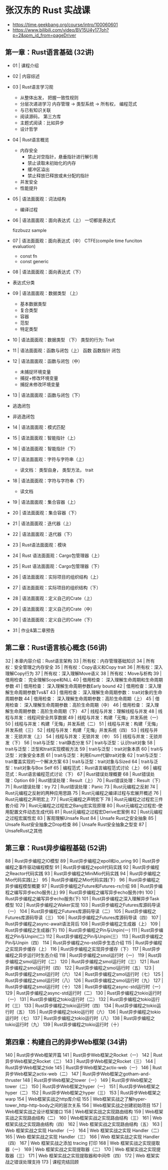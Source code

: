 
# 张汉东的 Rust 实战课
- https://time.geekbang.org/course/intro/100060601
- https://www.bilibili.com/video/BV15U4y177oh?p=2&spm_id_from=pageDriver



## 第一章：Rust语言基础 (32讲)
- 01 | 课程介绍

- 02 | 内容综述

- 03 | Rust语言学习观
  - 从整体出发， 把握一致性规则
  - 分层次递进学习  内存管理 -> 类型系统 -> 所有权， 编程范式
  - 与已有知识关联
  - 阅读源码， 第三方库
  - 主题式阅读：比如异步
  - 设计哲学

- 04 | Rust语言概览
  - 内存安全
    - 禁止对空指针，悬垂指针进行解引用
    - 禁止读取未初始化的内存
    - 缓冲区溢出
    - 禁止释放已释放或未分配的指针
  - 并发安全
  - 性能提升

- 05 | 语法面面观：词法结构
  - 编译过程

- 06 | 语法面面观：面向表达式（上）
  一切都是表达式

  fizzbuzz sample

- 07 | 语法面面观：面向表达式（中）
  CTFE(compile time funciton evaluation)
  - const fn
  - const generic

- 08 | 语法面面观：面向表达式（下）
 - 表达式分类
  

- 09 | 语法面面观：数据类型 （上）
  - 基本数据类型
  - 复合类型
  - 容器
  - 范型
  - 特定类型

- 10 | 语法面面观：数据类型 （下）
类型的行为: Trait

- 11 | 语法面面观：函数与闭包（上）
  函数
  函数指针
  闭包


- 12 | 语法面面观：函数与闭包（中）
  - 未捕捉环境变量
  - 捕捉+修改环境变量
  - 捕捉未修改环境变量

- 13 | 语法面面观：函数与闭包（下）
- 逃逸闭包
- 非逃逸闭包

- 14 | 语法面面观：模式匹配

- 15 | 语法面面观：智能指针（上）

- 16 | 语法面面观：智能指针（下）

- 17 | 语法面面观：字符与字符串（上）
  - 读文档： 类型自身， 类型方法， trait

- 18 | 语法面面观：字符与字符串（下）
  - 读文档
  
- 19 | 语法面面观：集合容器（上）

- 20 | 语法面面观：集合容器（下）


- 21 | 语法面面观：迭代器（上） 

- 22 | 语法面面观：迭代器（下）

- 23 | Rust语法面面观：模块

- 24 | Rust 语法面面观：Cargo包管理器（上）

- 25 | Rust 语法面面观：Cargo包管理器（下）

- 26 | 语法面面观：实际项目的组织结构（上）

- 27 | 语法面面观：实际项目的组织结构（下）

- 28 | 语法面面观：定义自己的Crate（上）

- 29 | 语法面面观：定义自己的Crate（中）

- 30 | 语法面面观：定义自己的Crate（下）

- 31 | 作业&第二章预告
## 第二章：Rust语言核心概念 (56讲)   
32 | 本章内容介绍：Rust语言架构
33 | 所有权：内存管理基础知识
34 | 所有权：安全管理之内存安全
35 | 所有权：Copy语义和Copy trait
36 | 所有权：深入理解Copy行为
37 | 所有权：深入理解Move语义
38 | 所有权：Move与析构
39 | 借用检查： 完全理解Scope和NLL
40 | 借用检查： 深入理解生命周期和生命周期参数
41 | 借用检查： 深入理解生命周期参数Early bound
42 | 借用检查：深入理解生命周期参数Tvs&T
43 | 借用检查： 深入理解生命周期参数： trait对象的生命周期参数
44 | 借用检查： 深入理解生命周期参数：高阶生命周期（上）
45 | 借用检查： 深入理解生命周期参数：高阶生命周期（中）
46 | 借用检查： 深入理解生命周期参数：高阶生命周期（下）
47 | 线程与并发：理解线程与并发
48 | 线程与并发：线程间安全共享数据
49 | 线程与并发：构建「无悔」并发系统（一）
50 | 线程与并发：构建「无悔」并发系统（二）
51 | 线程与并发：构建「无悔」并发系统（三）
52 | 线程与并发：构建「无悔」并发系统（四）
53 | 线程与并发：无锁并发（上）
54 | 线程与并发：无锁并发（中）
55 | 线程与并发：无锁并发（下）
56 | trait与泛型：trait静态分发
57 | trait与泛型：认识trait对象
58 | trait与泛型：泛型和trait实现模板方法
59 | trait与泛型：trait对象本质
60 | trait与泛型：对象安全本质
61 | trait与泛型：利用Enum代替trait对象
62 | trait与泛型：trait覆盖实现的一个解决方案
63 | trait与泛型：trait对象与Sized
64 | trait与泛型：trait对象与Box Self
65 | 编程范式：Rust语言编程范式讨论（上）
66 | 编程范式：Rust语言编程范式讨论（下）
67 | Rust错误处理概要
68 | Rust错误处理：Option
69 | Rust错误处理：Result（上）
70 | Rust错误处理：Result（下）
71 | Rust错误处理：try
72 | Rust错误处理：Panic
73 | Rust元编程之反射
74 | Rust元编程之反射的两种应用思路
75 | Rust元编程之编译过程与宏展开概述
76 | Rust元编程之声明宏上
77 | Rust元编程之声明宏下
78 | Rust元编程之过程宏三件套介绍
79 | Rust元编程之过程宏之Bang宏实现原理
80 | Rust元编程之过程宏-使用配置文件动态生成代码
81 | Rust元编程之过程宏Derive宏案例
82 | Rust元编程之过程宏属性宏
83 | 客观理解Unsafe Rust
84 | Unsafe Rust之安全抽象
85 | Unsafe Rust安全抽象之Drop检查
86 | Unsafe Rust安全抽象之型变
87 | UnsafeRust之其他

## 第三章：Rust异步编程基础 (52讲)
88 | Rust异步编程之IO模型
89 | Rust异步编程之epoll和io_uring
90 | Rust异步编程之事件驱动编程模型
91 | Rust异步编程之epoll代码实践
92 | Rust异步编程之Reactor代码实践
93 | Rust异步编程之MiniMio代码实践
94 | Rust异步编程之Mio代码实践(上）
95 | Rust异步编程之Mio代码实践(下）
96 | Rust异步编程之异步编程模型概要
97 | Rust异步编程之Future和Futures-rs介绍
98 | Rust异步编程之编写异步echo服务(上)
99 | Rust异步编程之编写异步echo服务(中)
100 | Rust异步编程之编写异步echo服务(下)
101 | Rust异步编程之深入理解异步Task模型
102 | Rust异步编程之Waker实现
103 | Rust异步编程之Futures库源码导读（一）
104 | Rust异步编程之Futures库源码导读（二）
105 | Rust异步编程之Futures库源码导读（三）
106 | Rust异步编程之Futures库源码导读（四）
107 | Rust异步编程之async-await语法背后
108 | Rust异步编程之生成器（上）
109 | Rust异步编程之生成器(下)
110 | Rust异步编程之Pin与Unpin(一)
111 | Rust异步编程之Pin与Unpin(二)
112 | Rust异步编程之Pin与Unpin(三）
113 | Rust异步编程之Pin与Unpin（四）
114 | Rust异步编程之no-std异步生态介绍
115 | Rust异步编程之实现异步缓存（上）
116 | Rust异步编程之实现异步缓存（下）
117 | Rust异步编程之异步运行时生态介绍
118 | Rust异步编程之smol运行时（一）
119 | Rust异步编程之smol运行时（二）
120 | Rust异步编程之smol运行时（三）
121 | Rust异步编程之smol运行时（四）
122 | Rust异步编程之smol运行时（五）
123 | Rust异步编程之smol运行时（六）
124 | Rust异步编程之smol运行时（七）
125 | Rust异步编程之smol运行时（八）
126 | Rust异步编程之smol运行时（九）
127 | Rust异步编程之smol运行时（十）
128 | Rust异步编程之async-std运行时（一）
129 | Rust异步编程之async-std运行时（二）
130 | Rust异步编程之tokio运行时（一）
131 | Rust异步编程之tokio运行时（二）
132 | Rust异步编程之tokio运行时（三）
133 | Rust异步编程之tokio运行时（四）
134 | Rust异步编程之tokio运行时（五）
135 | Rust异步编程之tokio运行时（六）
136 | Rust异步编程之tokio运行时（七）
137 | Rust异步编程之tokio运行时（八）
138 | Rust异步编程之tokio运行时（九）
139 | Rust异步编程之tokio运行时（十）
## 第四章：构建自己的异步Web框架 (34讲)
140 | Rust异步Web框架开篇
141 | Rust异步Web框架之Rocket（一）
142 | Rust异步Web框架之Rocket（二）
143 | Rust异步Web框架之Rocket（三）
144 | Rust异步Web框架之tide
145 | Rust异步Web框架之actix-web（一）
146 | Rust异步Web框架之actix-web（二）
147 | Rust异步Web框架之gotham-and-thruster
148 | Rust异步Web框架之tower（一）
149 | Rust异步Web框架之tower（二）
150 | Rust异步Web框架之hyper（一）
151 | Rust异步Web框架之hyper（二）
152 | Rust异步Web框架之hyper（三）
153 | Rust异步Web框架之warp
154 | Web框架实战之http库介绍
155 | Web框架实战之了解hyper-tower_http-http-body之间的层次关系
156 | Web框架实战之创建初始项目
157 | Web框架实战之设计框架接口
158 | Web框架实战之实现路由结构
159 | Web框架实战之实现路由结构（二）
160 | Web框架实战之实现路由结构（三）
161 | Web 框架实战之实现路由结构（四）
162 | Web 框架实战之实现路由结构（五）
163 | Web 框架实战之实现 Handler（一）
164 | Web 框架实战之实现 Handler（二）
165 | Web 框架实战之实现 Handler（三）
166 | Web 框架实战之实现 Handler（四）
167 | Web 框架实战之添加 tracing 打印
168 | Web 框架实战之实现提取器（一）
169 | Web 框架实战之实现提取器（二）
170 | Web 框架实战之实现提取器（三）
171 | Web 框架实战之实现提取器和中间件（四）
172 | Web 框架实战之错误处理支持
173 | 课程完结回顾